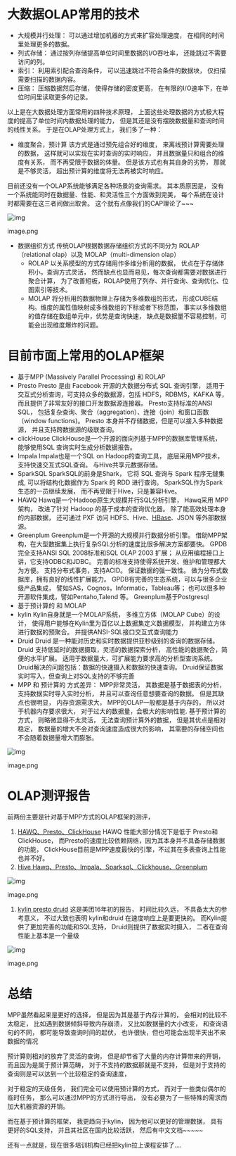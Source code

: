 # 大数据OLAP常用的技术

- 大规模并行处理： 可以通过增加机器的方式来扩容处理速度， 在相同的时间里处理更多的数据。
- 列式存储： 通过按列存储提高单位时间里数据的I/O吞吐率， 还能跳过不需要访问的列。
- 索引： 利用索引配合查询条件， 可以迅速跳过不符合条件的数据块， 仅扫描需要扫描的数据内容。
- 压缩： 压缩数据然后存储， 使得存储的密度更高， 在有限的I/O速率下，在单位时间里读取更多的记录。

以上是在大数据处理方面常用的四种技术原理， 上面这些处理数据的方式极大程度的提高了单位时间内数据处理的能力， 但是其还是没有摆脱数据量和查询时间的线性关系。 于是在OLAP处理方式上， 我们多了一种：

- 维度聚合，预计算 该方式是通过预先组合好的维度， 来离线预计算需要处理的数据， 这样就可以实现在实时查询的实时响应， 并且数据量只和组合的维度有关系， 而不再受限于数据的体量。 但是该方式也有其自身的劣势， 那就是不够灵活， 超出预计算的维度将无法再被实时响应。

目前还没有一个OLAP系统能够满足各种场景的查询需求。 其本质原因是， 没有一个系统能同时在数据量、性能、和灵活性三个方面做到完美， 每个系统在设计时都需要在这三者间做出取舍。 这个就有点像我们的CAP理论了~~~

![img](https://ask.qcloudimg.com/http-save/yehe-4501479/qslkyon0sz.png?imageView2/2/w/1620)







image.png

- 数据组织方式 传统OLAP根据数据存储组织方式的不同分为 ROLAP（relational olap）以及 MOLAP（multi-dimension olap） 
  - ROLAP 以关系模型的方式存储用作多维分析用的数据， 优点在于存储体积小，查询方式灵活， 然而缺点也显而易见，每次查询都需要对数据进行聚合计算， 为了改善短板，ROLAP使用了列存、并行查询、查询优化、位图索引等技术。
  - MOLAP 将分析用的数据物理上存储为多维数组的形式， 形成CUBE结构。维度的属性值映射成多维数组的下标或者下标范围， 事实以多维数组的值存储在数组单元中，优势是查询快速， 缺点是数据量不容易控制，可能会出现维度爆炸的问题。

# 目前市面上常用的OLAP框架

-  基于MPP (Massively Parallel Processing) 和 ROLAP 
  - Presto Presto 是由 Facebook 开源的大数据分布式 SQL 查询引擎， 适用于交互式分析查询，可支持众多的数据源，包括 HDFS，RDBMS，KAFKA 等， 而且提供了非常友好的接口开发数据源连接器。 Presto支持标准的ANSI SQL， 包括复杂查询、聚合（aggregation）、连接（join）和窗口函数（window functions)。 Presto 本身并不存储数据，但是可以接入多种数据源， 并且支持跨数据源的级联查询。
  - clickHouse ClickHouse是一个开源的面向列基于MPP的数据库管理系统， 能够使用SQL 查询实时生成分析数据报告。
  - Impala Impala也是一个SQL on Hadoop的查询工具， 底层采用MPP技术，支持快速交互式SQL查询。 与Hive共享元数据存储。
  - SparkSQL SparkSQL的前身是Shark， 它将 SQL 查询与 Spark 程序无缝集成, 可以将结构化数据作为 Spark 的 RDD 进行查询。 SparkSQL作为Spark生态的一员继续发展， 而不再受限于Hive，只是兼容Hive。
  - HAWQ Hawq是一个Hadoop原生大规模并行SQL分析引擎， Hawq采用 MPP 架构， 改进了针对 Hadoop 的基于成本的查询优化器。 除了能高效处理本身的内部数据， 还可通过 PXF 访问 HDFS、Hive、[HBase](https://cloud.tencent.com/product/hbase?from=10680)、JSON 等外部数据源。
  -  Greenplum Greenplum是一个开源的大规模并行数据分析引擎。 借助MPP架构，在大型数据集上执行复杂SQL分析的速度比很多解决方案都要快。 GPDB完全支持ANSI SQL 2008标准和SQL OLAP 2003 扩展； 从应用编程接口上讲，它支持ODBC和JDBC。 完善的标准支持使得系统开发、维护和管理都大为方便。 支持分布式事务，支持ACID。 保证数据的强一致性。 做为分布式数据库，拥有良好的线性扩展能力。 GPDB有完善的生态系统，可以与很多企业级产品集成， 譬如SAS，Cognos，Informatic，Tableau等； 也可以很多种开源软件集成，譬如Pentaho,Talend 等。 Greenplum基于Postgresql 
-  基于预计算的 和 MOLAP 
  - kylin Kylin自身就是一个MOLAP系统， 多维立方体（MOLAP Cube）的设计， 使得用户能够在Kylin里为百亿以上数据集定义数据模型， 并构建立方体进行数据的预聚合。 并提供ANSI-SQL接口交互式查询能力
  -  Druid Druid 是一种能对历史和实时数据提供亚秒级别的查询的数据存储。 Druid 支持低延时的数据摄取，灵活的数据探索分析， 高性能的数据聚合，简便的水平扩展。 适用于数据量大，可扩展能力要求高的分析型查询系统。 Druid解决的问题包括：数据的快速摄入和数据的快速查询。 Druid保证数据实时写入，但查询上对SQL支持的不够完善 
- MPP 和 预计算的 方式差异： MPP非常灵活， 其数据是基于数据表的分析， 支持数据实时导入实时分析， 并且可以查询任意想要查询的数据。 但是其缺点也很明显， 内存资源需求大， MPP的OLAP一般都是基于内存的， 所以对于机器内存要求很大， 对于过大的数据量，会极大的影响性能. 基于预计算的方式， 则略微显得不太灵活， 无法查询预计算外的数据， 但是其优点是相对稳定， 数据量的增大不会对查询速度造成很大的影响， 其需要的存储空间也不会随着数据量增大而膨胀。

![img](https://ask.qcloudimg.com/http-save/yehe-4501479/5a8kaehuj8.png?imageView2/2/w/1620)

image.png

# OLAP测评报告

前两份主要是针对基于MPP方式的OLAP框架的测评，

1. [HAWQ、Presto、ClickHouse](https://links.jianshu.com/go?to=https%3A%2F%2Fwww.jiqizhixin.com%2Farticles%2F2020-01-20-3) HAWQ 性能大部分情况下是低于 Presto和 ClickHouse， 而Presto的速度比较依赖网络，因为其本身并不具备存储数据的功能， ClickHouse目前是MPP速度最快的引擎，不过其在多表查询上性能也并不好。
2.  [Hive Hawq、Presto、Impala、Sparksql、Clickhouse、Greenplum](https://links.jianshu.com/go?to=https%3A%2F%2Fmp.weixin.qq.com%2Fs%3F__biz%3DMjM5OTExMjkwMA%3D%3D%26mid%3D2651896181%26idx%3D2%26sn%3D6047773711f7e88494f074f3740ca594%26chksm%3Dbd2460de8a53e9c8e46d491efe6d3e6311aabfb9c1dca3ab1f260c5cff3b74ce203e7a828eb3%26mpshare%3D1%26scene%3D1%26srcid%3D0228qP2jV2zqrCnebZ2YShbR%26sharer_sharetime%3D1582852934670%26sharer_shareid%3D48897b67a0d66ecd765c7429fcb0e970%26key%3D1dacc203a44a05e9c68ab8131fee8868f69fdde3c3daf82522ad8957a27a25c1db8ac49df8c480fc588ebb938d9a0404b80c63ea28db101eaa394c985a3e97bb96b64ec99d8aacaad9edd880bee582f0%26ascene%3D1%26uin%3DMTQwMTQ2MTkyNA%3D%3D%26devicetype%3DWindows%2B10%26version%3D62080079%26lang%3Dzh_CN%26exportkey%3DATnuPtjzvM7vjdi%2Bj%2FPZkic%3D%26pass_ticket%3DxPKD17dSD3%2BBUGQHgtFNmD6DffmiY5Y%2F1ee3aSvxtFHSsZ47LARQkHgiH6Ur%2FHS4)     

![img](https://ask.qcloudimg.com/http-save/yehe-4501479/4xm6ucv5mh.png?imageView2/2/w/1620)

  image.png   

1.  [kylin presto druid](https://links.jianshu.com/go?to=https%3A%2F%2Fwww.infoq.cn%2Farticle%2Fkylin-apache-in-meituan-olap-scenarios-practice) 这是美团16年初的报告， 时间比较久远， 不具备太大的参考意义， 不过大致也表明 kylin和druid 在速度响应上是要更快的。 而Kylin提供了更加完善的功能和SQL支持， Druid则提供了数据实时摄入， 二者在查询性能上基本是一个量级     

![img](https://ask.qcloudimg.com/http-save/yehe-4501479/r5ryqv4bb6.png?imageView2/2/w/1620)

  image.png  

# 总结

MPP虽然看起来是更好的选择， 但是因为其是基于内存计算的， 会相对的比较不太稳定， 比如遇到数据倾斜导致内存崩溃， 又比如数据量的大小改变， 和查询语句的不同， 都可能导致查询时间的起伏， 也许很快，但也可能会出现半天出不来数据的情况

预计算则相对的放弃了灵活的查询， 但是却节省了大量的内存计算带来的开销， 而且因为是属于预计算范畴， 对于不支持的数据那就是不支持， 但是对于支持的查询则是可以达到一个比较稳定的查询速度，

对于稳定的天级任务， 我们完全可以使用预计算的方式， 而对于一些类似偶尔的临时任务， 那么可以通过MPP的方式进行导出， 没有必要为了一些特殊的需求而加大机器资源的开销。

而在基于预计算的框架， 我更趋向于kylin， 因为他可以更好的管理数据， 具有更好的SQL支持， 并且其社区在国内比较活跃， 然后有中文文档~~~~~

还有一点就是，现在很多培训机构已经把kylin拉上课程安排了....